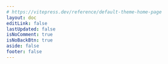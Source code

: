 ```yaml
---
# https://vitepress.dev/reference/default-theme-home-page
layout: doc
editLink: false
lastUpdated: false
isNoComment: true
isNoBackBtn: true
aside: false
footer: false
---
```


<SupportMe />

<script lang="ts" setup>
import SupportMe from "./.vitepress/theme/components/SupportMe.vue";
</script>
